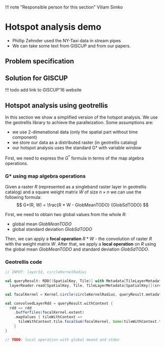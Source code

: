 !!! note "Responsible person for this section"
    Viliam Simko
    
# Hotspot analysis demo

- Phillip Zehnder used the NY-Taxi data in stream pipes
- We can take some text from GISCUP and from our papers.

## Problem specification

## Solution for GISCUP
!!! todo
    add link to GISCUP'16 website


## Hotspot analysis using geotrellis

In this section we show a simplified version of the hotspot analysis.
We use the geotrellis library to achieve the paralleization.
Some assumptions are:

- we use 2-dimenational data (only the spatial part without time component)
- we store our data as a distributed raster (in geotrellis catalog)
- our hotspot analysis uses the standard G* with variable window

First, we need to express the $G^*$ formula in terms of the map algebra operations.

### G* using map algebra operations

Given a raster $R$ (represented as a singleband raster layer in geotrellis catalog)
and a square weight matrix $W$ of size $n \times n$ we can use the following formula:
$$
G*(R, W) =
    \frac{R * W - GlobMeanTODO}
    {GlobSdTODO}
$$

First, we need to obtain two global values from the whole $R$:
- global mean $GlobMeanTODO$
- global standard deviation $GlobSdTODO$

Then, we can apply a **focal operation** $R * W$ - the convolution of raster $R$ with the weight matrix $W$.
After that, we apply a **local operation** on $R$ using the global mean $GlobMeanTODO$ and standard deviation
$GlobSdTODO$. 

### Geotrellis code

```scala
// INPUT: layerId, circleKernelRadius

val queryResult: RDD[(SpatialKey, Tile)] with Metadata[TileLayerMetadata[SpatialKey]] =
  layerReader.read[SpatialKey, Tile, TileLayerMetadata[SpatialKey]](srcLayerId)

val focalKernel = Kernel.circle(circleKernelRadius, queryResult.metadata.cellwidth, circleKernelRadius)

val convolvedLayerRdd = queryResult.withContext {
  rdd => rdd
    .bufferTiles(focalKernel.extent)
    .mapValues { tileWithContext =>
      tileWithContext.tile.focalSum(focalKernel, Some(tileWithContext.targetArea))
    }
}

// TODO: local operation with global meand and stdev
```